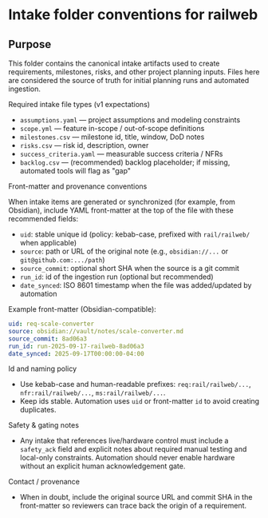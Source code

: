 # Intake folder conventions for railweb

## Purpose

This folder contains the canonical intake artifacts used to create requirements, milestones, risks, and other project planning inputs. Files here are considered the source of truth for initial planning runs and automated ingestion.

Required intake file types (v1 expectations)

- `assumptions.yaml` — project assumptions and modeling constraints
- `scope.yml` — feature in-scope / out-of-scope definitions
- `milestones.csv` — milestone id, title, window, DoD notes
- `risks.csv` — risk id, description, owner
- `success_criteria.yaml` — measurable success criteria / NFRs
- `backlog.csv` — (recommended) backlog placeholder; if missing, automated tools will flag as "gap"

Front-matter and provenance conventions

When intake items are generated or synchronized (for example, from Obsidian), include YAML front-matter at the top of the file with these recommended fields:

- `uid`: stable unique id (policy: kebab-case, prefixed with `rail/railweb/` when applicable)
- `source`: path or URL of the original note (e.g., `obsidian://...` or `git@github.com:.../path`)
- `source_commit`: optional short SHA when the source is a git commit
- `run_id`: id of the ingestion run (optional but recommended)
- `date_synced`: ISO 8601 timestamp when the file was added/updated by automation

Example front-matter (Obsidian-compatible):

```yaml
uid: req-scale-converter
source: obsidian://vault/notes/scale-converter.md
source_commit: 8ad06a3
run_id: run-2025-09-17-railweb-8ad06a3
date_synced: 2025-09-17T00:00:00-04:00
```

Id and naming policy

- Use kebab-case and human-readable prefixes: `req:rail/railweb/...`, `nfr:rail/railweb/...`, `ms:rail/railweb/...`.
- Keep ids stable. Automation uses `uid` or front-matter `id` to avoid creating duplicates.

Safety & gating notes

- Any intake that references live/hardware control must include a `safety_ack` field and explicit notes about required manual testing and local-only constraints. Automation should never enable hardware without an explicit human acknowledgement gate.

Contact / provenance

- When in doubt, include the original source URL and commit SHA in the front-matter so reviewers can trace back the origin of a requirement.
